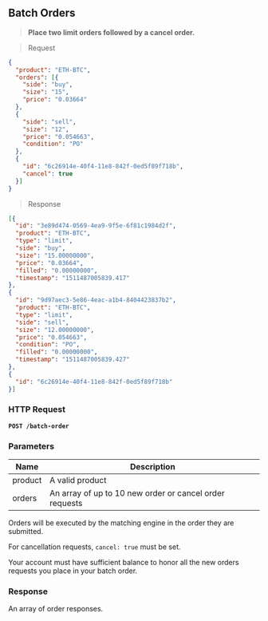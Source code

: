 ## Batch Orders

> **Place two limit orders followed by a cancel order.**

> Request

```json
{
  "product": "ETH-BTC",
  "orders": [{
    "side": "buy",
    "size": "15",
    "price": "0.03664"
  },
  {
    "side": "sell",
    "size": "12",
    "price": "0.054663",
    "condition": "PO"
  },
  {
    "id": "6c26914e-40f4-11e8-842f-0ed5f89f718b",
    "cancel": true
  }]
}
```

> Response

```json
[{
  "id": "3e89d474-0569-4ea9-9f5e-6f81c1984d2f",
  "product": "ETH-BTC",
  "type": "limit",
  "side": "buy",
  "size": "15.00000000",
  "price": "0.03664",
  "filled": "0.00000000",
  "timestamp": "1511487005839.417"
},
{
  "id": "9d97aec3-5e86-4eac-a1b4-8404423837b2",
  "product": "ETH-BTC",
  "type": "limit",
  "side": "sell",
  "size": "12.00000000",
  "price": "0.054663",
  "condition": "PO",
  "filled": "0.00000000",
  "timestamp": "1511487005839.427"
},
{
  "id": "6c26914e-40f4-11e8-842f-0ed5f89f718b"
}]
```

### HTTP Request

**`POST /batch-order`**

### Parameters

Name | Description
---------- | -------
product | A valid product
orders | An array of up to 10 new order or cancel order requests

Orders will be executed by the matching engine in the order they are submitted.

For cancellation requests, `cancel: true` must be set.

Your account must have sufficient balance to honor all the new orders requests you place in your batch order.

### Response

An array of order responses.
